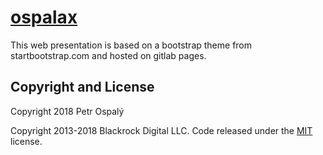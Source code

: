 # [ospalax](https://ospalax.github.io/)

This web presentation is based on a bootstrap theme from startbootstrap.com and hosted on gitlab pages.

## Copyright and License

Copyright 2018 Petr Ospalý

Copyright 2013-2018 Blackrock Digital LLC. Code released under the [MIT](https://github.com/BlackrockDigital/startbootstrap-freelancer/blob/gh-pages/LICENSE) license.
